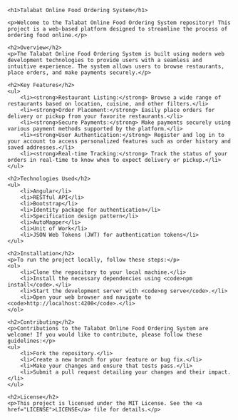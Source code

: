 
    <h1>Talabat Online Food Ordering System</h1>

    <p>Welcome to the Talabat Online Food Ordering System repository! This project is a web-based platform designed to streamline the process of ordering food online.</p>

    <h2>Overview</h2>
    <p>The Talabat Online Food Ordering System is built using modern web development technologies to provide users with a seamless and intuitive experience. The system allows users to browse restaurants, place orders, and make payments securely.</p>

    <h2>Key Features</h2>
    <ul>
        <li><strong>Restaurant Listing:</strong> Browse a wide range of restaurants based on location, cuisine, and other filters.</li>
        <li><strong>Order Placement:</strong> Easily place orders for delivery or pickup from your favorite restaurants.</li>
        <li><strong>Secure Payments:</strong> Make payments securely using various payment methods supported by the platform.</li>
        <li><strong>User Authentication:</strong> Register and log in to your account to access personalized features such as order history and saved addresses.</li>
        <li><strong>Real-time Tracking:</strong> Track the status of your orders in real-time to know when to expect delivery or pickup.</li>
    </ul>

    <h2>Technologies Used</h2>
    <ul>
        <li>Angular</li>
        <li>RESTful API</li>
        <li>Bootstrap</li>
        <li>Identity package for authentication</li>
        <li>Specification design pattern</li>
        <li>AutoMapper</li>
        <li>Unit of Work</li>
        <li>JSON Web Tokens (JWT) for authentication tokens</li>
    </ul>

    <h2>Installation</h2>
    <p>To run the project locally, follow these steps:</p>
    <ol>
        <li>Clone the repository to your local machine.</li>
        <li>Install the necessary dependencies using <code>npm install</code>.</li>
        <li>Start the development server with <code>ng serve</code>.</li>
        <li>Open your web browser and navigate to <code>http://localhost:4200</code>.</li>
    </ol>

    <h2>Contributing</h2>
    <p>Contributions to the Talabat Online Food Ordering System are welcome! If you would like to contribute, please follow these guidelines:</p>
    <ul>
        <li>Fork the repository.</li>
        <li>Create a new branch for your feature or bug fix.</li>
        <li>Make your changes and ensure that tests pass.</li>
        <li>Submit a pull request detailing your changes and their impact.</li>
    </ul>

    <h2>License</h2>
    <p>This project is licensed under the MIT License. See the <a href="LICENSE">LICENSE</a> file for details.</p>

